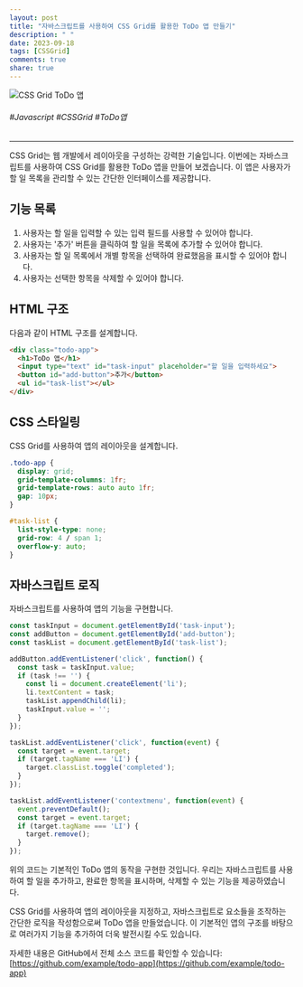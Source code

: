 ```yaml
---
layout: post
title: "자바스크립트를 사용하여 CSS Grid를 활용한 ToDo 앱 만들기"
description: " "
date: 2023-09-18
tags: [CSSGrid]
comments: true
share: true
---
```


![CSS Grid ToDo 앱](https://example.com/images/todo-app.png)

###### #Javascript #CSSGrid #ToDo앱

---

CSS Grid는 웹 개발에서 레이아웃을 구성하는 강력한 기술입니다. 이번에는 자바스크립트를 사용하여 CSS Grid를 활용한 ToDo 앱을 만들어 보겠습니다. 이 앱은 사용자가 할 일 목록을 관리할 수 있는 간단한 인터페이스를 제공합니다.

## 기능 목록

1. 사용자는 할 일을 입력할 수 있는 입력 필드를 사용할 수 있어야 합니다.
2. 사용자는 '추가' 버튼을 클릭하여 할 일을 목록에 추가할 수 있어야 합니다.
3. 사용자는 할 일 목록에서 개별 항목을 선택하여 완료했음을 표시할 수 있어야 합니다.
4. 사용자는 선택한 항목을 삭제할 수 있어야 합니다.

## HTML 구조

다음과 같이 HTML 구조를 설계합니다.

```html
<div class="todo-app">
  <h1>ToDo 앱</h1>
  <input type="text" id="task-input" placeholder="할 일을 입력하세요">
  <button id="add-button">추가</button>
  <ul id="task-list"></ul>
</div>
```

## CSS 스타일링

CSS Grid를 사용하여 앱의 레이아웃을 설계합니다.

```css
.todo-app {
  display: grid;
  grid-template-columns: 1fr;
  grid-template-rows: auto auto 1fr;
  gap: 10px;
}

#task-list {
  list-style-type: none;
  grid-row: 4 / span 1;
  overflow-y: auto;
}
```

## 자바스크립트 로직

자바스크립트를 사용하여 앱의 기능을 구현합니다.

```javascript
const taskInput = document.getElementById('task-input');
const addButton = document.getElementById('add-button');
const taskList = document.getElementById('task-list');

addButton.addEventListener('click', function() {
  const task = taskInput.value;
  if (task !== '') {
    const li = document.createElement('li');
    li.textContent = task;
    taskList.appendChild(li);
    taskInput.value = '';
  }
});

taskList.addEventListener('click', function(event) {
  const target = event.target;
  if (target.tagName === 'LI') {
    target.classList.toggle('completed');
  }
});

taskList.addEventListener('contextmenu', function(event) {
  event.preventDefault();
  const target = event.target;
  if (target.tagName === 'LI') {
    target.remove();
  }
});
```

위의 코드는 기본적인 ToDo 앱의 동작을 구현한 것입니다. 우리는 자바스크립트를 사용하여 할 일을 추가하고, 완료한 항목을 표시하며, 삭제할 수 있는 기능을 제공하였습니다.

CSS Grid를 사용하여 앱의 레이아웃을 지정하고, 자바스크립트로 요소들을 조작하는 간단한 로직을 작성함으로써 ToDo 앱을 만들었습니다. 이 기본적인 앱의 구조를 바탕으로 여러가지 기능을 추가하여 더욱 발전시킬 수도 있습니다.

자세한 내용은 GitHub에서 전체 소스 코드를 확인할 수 있습니다: [https://github.com/example/todo-app](https://github.com/example/todo-app)